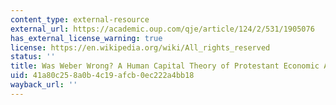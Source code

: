```yaml
---
content_type: external-resource
external_url: https://academic.oup.com/qje/article/124/2/531/1905076
has_external_license_warning: true
license: https://en.wikipedia.org/wiki/All_rights_reserved
status: ''
title: Was Weber Wrong? A Human Capital Theory of Protestant Economic Activity
uid: 41a80c25-8a0b-4c19-afcb-0ec222a4bb18
wayback_url: ''
---
```

